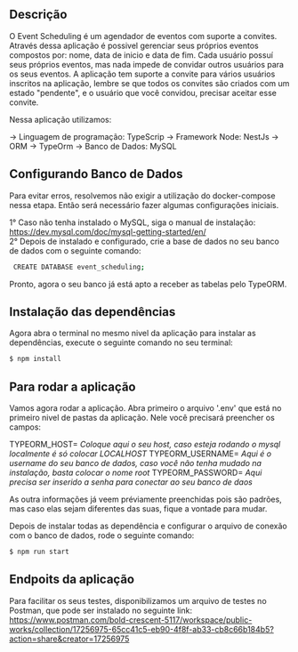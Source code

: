 ## Descrição

O Event Scheduling é um agendador de eventos com suporte a convites. Através dessa aplicação é possivel gerenciar seus próprios eventos compostos por: nome, data de inicio e data de fim. Cada usuário possuí seus próprios eventos, mas nada impede de convidar outros usuários para os seus eventos. A aplicação tem suporte a convite para vários usuários inscritos na aplicação, lembre se que todos os convites são criados com um estado "pendente", e o usuário que você convidou, precisar aceitar esse convite.

Nessa aplicação utilizamos:

  -> Linguagem de programação: TypeScrip
  -> Framework Node: NestJs
  -> ORM -> TypeOrm
  -> Banco de Dados: MySQL

## Configurando Banco de Dados

Para evitar erros, resolvemos não exigir a utilização do docker-compose nessa etapa. Então será necessário fazer algumas configurações iniciais.

1° Caso não tenha instalado o MySQL, siga o manual de instalação: https://dev.mysql.com/doc/mysql-getting-started/en/ <br>
2° Depois de instalado e configurado, crie a base de dados no seu banco de dados com o seguinte comando:

```bash
 CREATE DATABASE event_scheduling;
```
Pronto, agora o seu banco já está apto a receber as tabelas pelo TypeORM.

## Instalação das dependências

Agora abra o terminal no mesmo nivel da aplicação para instalar as dependências, execute o seguinte comando no seu terminal: 
```bash
$ npm install
```

## Para rodar a aplicação

Vamos agora rodar a aplicação. Abra primeiro o arquivo '.env' que está no primeiro nivel de pastas da aplicação. Nele você precisará preencher os campos:

TYPEORM_HOST= <i>Coloque aqui o seu host, caso esteja rodando o mysql localmente é só colocar LOCALHOST</i>
TYPEORM_USERNAME= <i>Aqui é o username do seu banco de dados, caso você não tenha mudado na instalação, basta colocar o nome root</i>
TYPEORM_PASSWORD= <i>Aqui precisa ser inserido a senha para conectar ao seu banco de daos</i>

As outra informações já veem préviamente preenchidas pois são padrões, mas caso elas sejam diferentes das suas, fique a vontade para mudar.

Depois de instalar todas as dependência e configurar o arquivo de conexão com o banco de dados, rode o seguinte comando:
```bash
$ npm run start
```
## Endpoits da aplicação

Para facilitar os seus testes, disponibilizamos um arquivo de testes no Postman, que pode ser instalado no seguinte link: https://www.postman.com/bold-crescent-5117/workspace/public-works/collection/17256975-65cc41c5-eb90-4f8f-ab33-cb8c66b184b5?action=share&creator=17256975




